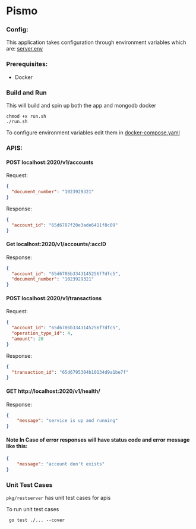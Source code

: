 # Pismo

### Config:
This application takes configuration through environment variables which are:
[server.env](cmd%2Fserver.env)

### Prerequisites:
- Docker

### Build and Run 
This will build and spin up both the app and mongodb docker

```shell
chmod +x run.sh
./run.sh
```

To configure environment variables edit them in [docker-compose.yaml](docker-compose.yaml)

### APIS:

#### POST localhost:2020/v1/accounts

Request:

```json
{
  "document_number": "1023929321"
}
```

Response:

```json
{
  "account_id": "65d6787f20e3ade6411f8c09"
}
```

#### Get localhost:2020/v1/accounts/:accID

Response:

```json
{
  "account_id": "65d6786b3343145256f7dfc5",
  "document_number": "1023929321"
}
```

#### POST localhost:2020/v1/transactions

Request:

```json
{
  "account_id": "65d6786b3343145256f7dfc5",
  "operation_type_id": 4,
  "amount": 20
}
```

Response:

```json
{
  "transaction_id": "65d6795304b10134d9a1be7f"
}
```

#### GET http://localhost:2020/v1/health/
Response:
```json
{
    "message": "service is up and running"
}
```


#### Note In Case of error responses will have status code and error message like this:

```json
{
    "message": "account don't exists"
}
```

### Unit Test Cases
`pkg/restserver` has unit test cases for apis

To run unit test cases
```shell
 go test ./... --cover
```
